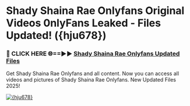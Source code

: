 # Shady Shaina Rae Onlyfans Original Videos 0nlyFans Leaked - Files Updated! ({hju678})

<h3>🔴 CLICK HERE 🌐==►► <a href="https://tinyurl.com/ms9xzufz" rel="nofollow">Shady Shaina Rae Onlyfans Updated Files</a></h3>

Get Shady Shaina Rae Onlyfans and all content. Now you can access all videos and pictures of Shady Shaina Rae Onlyfans. New Updated Files 2025!

[![{hju678}](https://i.imgur.com/PQ7UWWw.gif)](https://tinyurl.com/ms9xzufz)